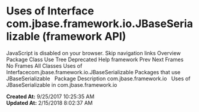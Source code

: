 # Uses of Interface com.jbase.framework.io.JBaseSerializable (framework   API)

JavaScript is disabled on your browser. Skip navigation links Overview Package Class Use Tree Deprecated Help framework Prev Next Frames No Frames All Classes Uses of Interfacecom.jbase.framework.io.JBaseSerializable Packages that use JBaseSerializable   Package Description com.jbase.framework.io   Uses of JBaseSerializable in com.jbase.framework.io  

**Created At:** 9/25/2017 10:25:35 AM  
**Updated At:** 2/15/2018 8:02:37 AM  

